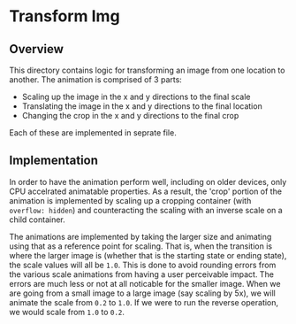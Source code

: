 # Transform Img

## Overview

This directory contains logic for transforming an image from one location to
another. The animation is comprised of 3 parts:

* Scaling up the image in the x and y directions to the final scale
* Translating the image in the x and y directions to the final location
* Changing the crop in the x and y directions to the final crop

Each of these are implemented in seprate file.

## Implementation

In order to have the animation perform well, including on older devices, only
CPU accelrated animatable properties. As a result, the 'crop' portion of the
animation is implemented by scaling up a cropping container (with 
`overflow: hidden`) and counteracting the scaling with an inverse scale on a
child container.

The animations are implemented by taking the larger size and animating using
that as a reference point for scaling. That is, when the transition is where
the larger image is (whether that is the starting state or ending state), the
scale values will all be `1.0`. This is done to avoid rounding errors from
the various scale animations from having a user perceivable impact. The errors
are much less or not at all noticable for the smaller image. When we are going
from a small image to a large image (say scaling by 5x), we will animate the
scale from `0.2` to `1.0`. If we were to run the reverse operation, we would
scale from `1.0` to `0.2`.
